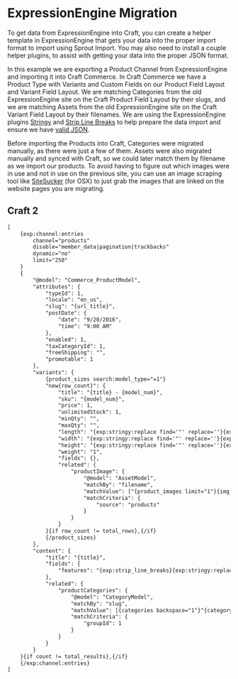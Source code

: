 # ExpressionEngine Migration

To get data from ExpressionEngine into Craft, you can create a helper template in ExpressionEngine that gets your data into the proper import format to import using Sprout Import. You may also need to install a couple helper plugins, to assist with getting your data into the proper JSON format.

In this example we are exporting a Product Channel from ExpressionEngine and importing it into Craft Commerce. In Craft Commerce we have a Product Type with Variants and Custom Fields on our Product Field Layout and Variant Field Layout. We are matching Categories from the old ExpressionEngine site on the Craft Product Field Layout by their slugs, and we are matching Assets from the old ExpressionEngine site on the Craft Variant Field Layout by their filenames. We are using the ExpressionEngine plugins [Stringy](https://devot-ee.com/add-ons/stringy) and [Strip Line Breaks](https://devot-ee.com/add-ons/strip-line-breaks) to help prepare the data import and ensure we have [valid JSON](http://jsonlint.com/).

Before importing the Products into Craft, Categories were migrated manually, as there were just a few of them. Assets were also migrated manually and synced with Craft, so we could later match them by filename as we import our products. To avoid having to figure out which images were in use and not in use on the previous site, you can use an image scraping tool like [SiteSucker](http://ricks-apps.com/osx/sitesucker/index.html) (for OSX) to just grab the images that are linked on the website pages you are migrating.

## Craft 2

``` html
[
	{exp:channel:entries
		channel="products"
		disable="member_data|pagination|trackbacks"
		dynamic="no"
		limit="250"
	}
	{
		"@model": "Commerce_ProductModel",
		"attributes": {
			"typeId": 1,
			"locale": "en_us",
			"slug": "{url_title}",
			"postDate": {
				"date": "9/20/2016",
				"time": "9:00 AM"
			},
			"enabled": 1,
			"taxCategoryId": 1,
			"freeShipping": "",
			"promotable": 1
		},
		"variants": {
			{product_sizes search:model_type="=1"}
			"new{row_count}": {
				"title": "{title} - {model_num}",
				"sku": "{model_num}",
				"price": 1,
				"unlimitedStock": 1,
				"minQty": "",
				"maxQty": "",
				"length": "{exp:stringy:replace find='"' replace=''}{exp:stringy:limitchars limit='2'}{model_length}{/exp:stringy:limitchars}{/exp:stringy:replace}",
				"width": "{exp:stringy:replace find='"' replace=''}{exp:stringy:limitchars limit='2'}{model_width}{/exp:stringy:limitchars}{/exp:stringy:replace}",
				"height": "{exp:stringy:replace find='"' replace=''}{exp:stringy:limitchars limit='2'}{model_height}{/exp:stringy:limitchars}{/exp:stringy:replace}",
				"weight": "1",
				"fields": {},
				"related": {
					"productImage": {
						"@model": "AssetModel",
						"matchBy": "filename",
						"matchValue": ["{product_images limit="1"}{img_file}{file_name}{/img_file}{/product_images}"],
						"matchCriteria": {
							"source": "products"
						}
					}
				}
			}{if row_count != total_rows},{/if}
			{/product_sizes}
		},
		"content": {
			"title": "{title}",
			"fields": {
				"features": "{exp:strip_line_breaks}{exp:stringy:replace find='"' replace='\"'}{product_features}{/exp:stringy:replace}{/exp:strip_line_breaks}"
			},
			"related": {
				"productCategories": {
					"@model": "CategoryModel",
					"matchBy": "slug",
					"matchValue": [{categories backspace="1"}"{category_url_title}",{/categories}],
					"matchCriteria": {
						"groupId": 1
					}
				}
			}
		}
	}{if count != total_results},{/if}
	{/exp:channel:entries}
]
```